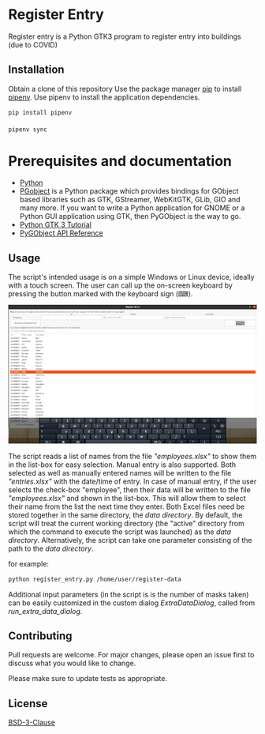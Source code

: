 # Register Entry

Register entry is a Python GTK3 program to register entry into buildings (due to COVID)

## Installation

Obtain a clone of this repository
Use the package manager [pip](https://pip.pypa.io/en/stable/) to install [pipenv](https://pipenv.pypa.io/en/latest/). Use pipenv to install the application dependencies.

```bash
pip install pipenv

pipenv sync
```
# Prerequisites and documentation

 - [Python](https://www.python.org/)
 - [PGobject](https://pygobject.readthedocs.io/en/latest/index.html) is a Python package which provides bindings for GObject based libraries such as GTK, GStreamer, WebKitGTK, GLib, GIO and many more. If you want to write a Python application for GNOME or a Python GUI application using GTK, then PyGObject is the way to go.
 - [Python GTK 3 Tutorial](https://pygobject.readthedocs.io/en/latest/getting_started.html)
 - [PyGObject API Reference](https://lazka.github.io/pgi-docs/)

## Usage

The script's intended usage is on a simple Windows or Linux device, ideally with a touch screen. The user can call up the on-screen keyboard by pressing the button marked with the keyboard sign (⌨).

![Register Entry](./register-entry.png)

The script reads a list of names from the file *"employees.xlsx"* to show them in the list-box for easy selection. Manual entry is also supported. Both selected as well as manually entered names will be written to the file *"entries.xlsx"* with the date/time of entry. In case of manual entry, if the user selects the check-box "employee", then their data will be written to the file *"employees.xlsx"* and shown in the list-box. This will allow them to select their name from the list the next time they enter. Both Excel files need be stored together in the same directory, the *data directory*. By default, the script will treat the current working directory (the "active" directory from which the command to execute the script was launched) as the *data directory*. Alternatively, the script can take one parameter consisting of the path to the *data directory*.

for example:

```bash
python register_entry.py /home/user/register-data
```

Additional input parameters (in the script is is the number of masks taken) can be easily customized in the custom dialog *ExtraDataDialog*, called from *run_extra_data_dialog*.

## Contributing
Pull requests are welcome. For major changes, please open an issue first to discuss what you would like to change.

Please make sure to update tests as appropriate.

## License
[BSD-3-Clause](https://choosealicense.com/licenses/bsd-3-clause-clear/)
